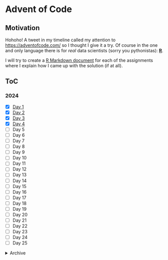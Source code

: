 # Advent of Code
 
## Motivation

Hohoho! A tweet in my timeline called my attention to https://adventofcode.com/ so I
thought I give it a try. Of course in the one and only language there is for *real*
data scientists (sorry you pythonistas): **[R](https://cran.r-project.org/)**.

I will try to create a [R Markdown document](https://rmarkdown.rstudio.com/) for each 
of the assignments where I explain how I came up with the solution (if at all).

## ToC

### 2024

- [x] [Day 1](https://thothal.github.io/AoC/2024_task1.html)
- [x] [Day 2](https://thothal.github.io/AoC/2024_task2.html)
- [x] [Day 3](https://thothal.github.io/AoC/2024_task3.html)
- [x] [Day 4](https://thothal.github.io/AoC/2024_task4.html)
- [ ] Day 5
- [ ] Day 6
- [ ] Day 7
- [ ] Day 8
- [ ] Day 9
- [ ] Day 10
- [ ] Day 11
- [ ] Day 12
- [ ] Day 13
- [ ] Day 14
- [ ] Day 15
- [ ] Day 16
- [ ] Day 17
- [ ] Day 18
- [ ] Day 19
- [ ] Day 20
- [ ] Day 21
- [ ] Day 22
- [ ] Day 23
- [ ] Day 24
- [ ] Day 25

<details>
<summary> Archive</summary>

### 2021

- [x] [Day 1](https://thothal.github.io/AoC/2021_task1.html)
- [x] [Day 2](https://thothal.github.io/AoC/2021_task2.html)
- [x] [Day 3](https://thothal.github.io/AoC/2021_task3.html)
- [x] [Day 4](https://thothal.github.io/AoC/2021_task4.html)
- [x] [Day 5](https://thothal.github.io/AoC/2021_task5.html)
- [x] [Day 6](https://thothal.github.io/AoC/2021_task6.html)
- [x] [Day 7](https://thothal.github.io/AoC/2021_task7.html)
- [x] [Day 8](https://thothal.github.io/AoC/2021_task8.html)
- [x] [Day 9](https://thothal.github.io/AoC/2021_task9.html)
- [x] [Day 10](https://thothal.github.io/AoC/2021_task10.html)
- [x] [Day 11](https://thothal.github.io/AoC/2021_task11.html)
- [x] [Day 12](https://thothal.github.io/AoC/2021_task12.html)
- [x] [Day 13](https://thothal.github.io/AoC/2021_task13.html)
- [x] [Day 14](https://thothal.github.io/AoC/2021_task14.html)
- [x] [Day 15](https://thothal.github.io/AoC/2021_task15.html)
- [x] [Day 16](https://thothal.github.io/AoC/2021_task16.html)
- [x] [Day 17](https://thothal.github.io/AoC/2021_task17.html)
- [x] [Day 18](https://thothal.github.io/AoC/2021_task18.html)
- [x] [Day 19](https://thothal.github.io/AoC/2021_task19.html)
- [x] [Day 20](https://thothal.github.io/AoC/2021_task20.html)
- [x] [Day 21](https://thothal.github.io/AoC/2021_task21.html)
- [x] [Day 22](https://thothal.github.io/AoC/2021_task22.html)
- [ ] Day 23
- [ ] Day 24
- [ ] Day 25

</details>
